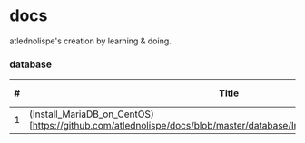 docs
====

atlednolispe's creation by learning &amp; doing.

### database

| # | Title | Creation Date |
|---| ----- | ------------- |
|1|(Install_MariaDB_on_CentOS)[https://github.com/atlednolispe/docs/blob/master/database/Install_MariaDB_on_CentOS.md]|2018-02-28|

